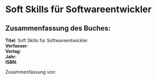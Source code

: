 # Soft Skills für Softwareentwickler

## Zusammenfassung des Buches:

**Titel**: Soft Skills für Softwareentwickler  
**Verfasser**:   
**Verlag**:   
**Jahr**:   
**ISBN**: 

Zusammenfassung von: 

